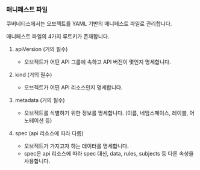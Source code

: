### 매니페스트 파일
쿠버네티스에서는 오브젝트를 YAML 기반의 매니페스트 파일로 관리합니다.

매니페스트 파일의 4가지 루트키가 존재합니다.

1. apiVersion (거의 필수)

    - 오브젝트가 어떤 API 그룹에 속하고 API 버전이 몇인지 명세합니다.

2. kind (거의 필수)

    - 오브젝트가 어떤 API 리소스인지 명세합니다.

3. metadata (거의 필수)

    - 오브젝트를 식별하기 위한 정보를 명세합니다. (이름, 네임스페이스, 레이블, 어노테이션 등)

4. spec (api 리소스에 따라 다름)

    - 오브젝트가 가지고자 하는 데이터를 명세합니다.
    - spec은 api 리소스에 따라 spec 대신, data, rules, subjects 등 다른 속성을 사용합니다.